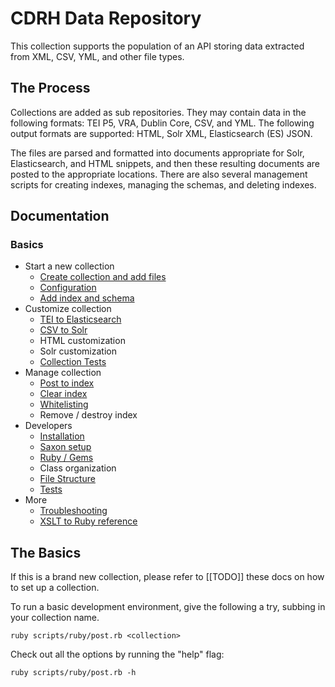 CDRH Data Repository
======

This collection supports the population of an API storing data extracted from XML, CSV, YML, and other file types.

## The Process

Collections are added as sub repositories. They may contain data in the following formats: TEI P5, VRA, Dublin Core, CSV, and YML.  The following output formats are supported: HTML, Solr XML, Elasticsearch (ES) JSON.

The files are parsed and formatted into documents appropriate for Solr, Elasticsearch, and HTML snippets, and then these resulting documents are posted to the appropriate locations. There are also several management scripts for creating indexes, managing the schemas, and deleting indexes.

## Documentation

### Basics

- Start a new collection
  - [Create collection and add files](docs/1_setup/collection_setup.md)
  - [Configuration](docs/1_setup/config.md)
  - [Add index and schema](docs/1_setup/prepare_index.md)
- Customize collection
  - [TEI to Elasticsearch](docs/2_customization/xml_to_es.md)
  - [CSV to Solr](docs/2_customization/csv_to_solr.md)
  - HTML customization
  - Solr customization
  - [Collection Tests](docs/2_customization/test.md)
- Manage collection
  - [Post to index](docs/3_manage/post.md)
  - [Clear index](docs/3_manage/clear_index.md)
  - [Whitelisting](docs/2_customization/whitelisting.md)
  - Remove / destroy index
- Developers
  - [Installation](docs/4_developers/installation.md)
  - [Saxon setup](docs/4_developers/saxon.md)
  - [Ruby / Gems](docs/4_developers/ruby_gems.md)
  - Class organization
  - [File Structure](docs/4_developers/file_structure.md)
  - [Tests](docs/4_developers/test.md)
- More
  - [Troubleshooting](docs/troubleshooting.md)
  - [XSLT to Ruby reference](xslt_to_ruby_reference.md)

## The Basics

If this is a brand new collection, please refer to [[TODO]] these docs on how to set up a collection.

To run a basic development environment, give the following a try, subbing in your collection name.

```
ruby scripts/ruby/post.rb <collection>
```

Check out all the options by running the "help" flag:

```
ruby scripts/ruby/post.rb -h
```
